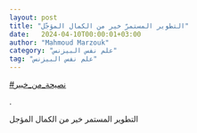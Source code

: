 ```yaml
---
layout: post
title: "التطوير المستمرّ خير من الكمال المؤجّل"
date:   2024-04-10T00:00:01+03:00
author: "Mahmoud Marzouk"
category: "علم نفس البيزنس"
tag: "علم نفس البيزنس"
---
```



[<u>\#نصيحة\_من\_خبير</u>](https://www.facebook.com/hashtag/%D9%86%D8%B5%D9%8A%D8%AD%D8%A9_%D9%85%D9%86_%D8%AE%D8%A8%D9%8A%D8%B1?__eep__=6&__cft__%5b0%5d=AZU9OCcJKskbijT4AOA_g8zv5GOGblmZGA7qEkFKs4KqGrbr1CKuxDeRV9Lzmb9Sj0C2n7t5ojYPV_Yfds_A49kz4wGBo28s4P2wwYSyXuCh2WtABBtV1oiN2T-3E7hHSmCHTQua_IE87IUBXdyS_cc3ivfg-No2Fb4593csRrNg6A&__tn__=*NK-R)

.

التطوير المستمر خير من الكمال المؤجل
